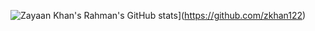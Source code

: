 ![Zayaan Khan's Rahman's GitHub stats](https://github-readme-stats.vercel.app/api/top-langs?username=zkhan122&hide=html,scss,stylus,blade,jupyter%20notebook,python,css,shell,batchfile,dockerfile,typescript&theme=algolia&show_icons=true)](https://github.com/zkhan122)